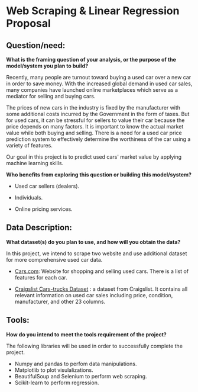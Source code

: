 # Web Scraping & Linear Regression  Proposal



## Question/need:

**What is the framing question of your analysis, or the purpose of the model/system you plan to build?**

Recently, many people are turnout toward buying a used car over a new car in order to save money.  With the increased global demand in used car sales, many companies have launched online marketplaces which serve as a mediator for selling and buying cars.

The prices of new cars in the industry is fixed by the manufacturer with some additional costs incurred by the Government in the form of taxes. But for used cars, it can be stressful for sellers to value their car because the price depends on many factors.  It is important to know the actual market value while both buying and selling. There is a need for a used car price prediction system to effectively determine the worthiness of the car using a variety of features.

Our goal in this project is to predict used cars' market value by applying machine learning skills.



**Who benefits from exploring this question or building this model/system?**

* Used car sellers (dealers).

* Individuals.

* Online pricing services.





## Data Description:

**What dataset(s) do you plan to use, and how will you obtain the data?**

In this project, we intend to scrape two website and use additional dataset for more comprehensive used car data.


* [Cars.com](https://www.cars.com/): Website for shopping and selling used cars. There is a list of features for each car.

* [Craigslist Cars-trucks Dataset](https://www.kaggle.com/austinreese/craigslist-carstrucks-data) : a dataset from Craigslist. It contains all relevant information on used car sales including price, condition, manufacturer, and other 23 columns.




## Tools:
**How do you intend to meet the tools requirement of the project?**

The following libraries will be used in order to successfully complete the project.
* Numpy and pandas to perfom data manipulations.
* Matplotlib to plot visulalizations.
* BeautifulSoup and Selenium to perform web scraping. 
* Scikit-learn to perform regression.
